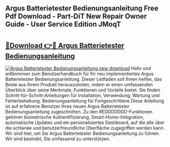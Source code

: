 ## Argus Batterietester Bedienungsanleitung Free Pdf Download - Part-DiT New Repair Owner Guide - User Service Edition JMoqT

# <h2><a href="http://df2cu1.blite.top/?on=Argus+Batterietester+Bedienungsanleitung">🔗Download 👉🔴 Argus Batterietester Bedienungsanleitung</a></h2>

[![Argus Batterietester Bedienungsanleitung new download](https://i.imgur.com/lujVjoI.png)](http://df2cu1.blite.top/?on=Argus+Batterietester+Bedienungsanleitung)
Hallo und willkommen zum Benutzerhandbuch für Ihr neu implementiertes Argus Batterietester Bedienungsanleitung. Dieser Leitfaden soll Ihnen helfen, das Beste aus Ihrem Produkt herauszuholen, indem er einen umfassenden Überblick über seine Merkmale, Funktionen und Vorteile bietet. Sie finden Schritt-für-Schritt-Anleitungen für Installation, Verwendung, Wartung und Fehlerbehebung. Bedienungsanleitung für Fortgeschrittene Diese Anleitung ist auf erfahrene Benutzer Ihres neuen Argus Batterietester Bedienungsanleitung zugeschnitten. Zu den REDDDDDDD-Funktionen gehören biometrische Authentifizierung, Smart-Home-Integration, automatische Updates und ein personalisiertes Dashboard, auf die alle über die schlanke und benutzerfreundliche Oberfläche zugegriffen werden kann. Wir sind hier, um Sie Argus Batterietester Bedienungsanleitung zu führen. Wir sind bestrebt, Sie umfassend zu unterstützen.

